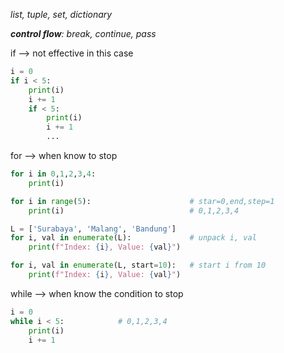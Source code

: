 *list, tuple, set, dictionary*

 ***control flow**: break, continue, pass*

if --> not effective in this case
```python
i = 0
if i < 5:
	print(i)
	i += 1
	if < 5:
		print(i)
		i += 1
		...
```

for --> when know to stop
```python
for i in 0,1,2,3,4:
	print(i)

for i in range(5):                      # star=0,end,step=1
	print(i)                            # 0,1,2,3,4

L = ['Surabaya', 'Malang', 'Bandung']
for i, val in enumerate(L):             # unpack i, val
	print(f"Index: {i}, Value: {val}")

for i, val in enumerate(L, start=10):   # start i from 10
	print(f"Index: {i}, Value: {val}")
```

while --> when know the condition to stop
```python
i = 0
while i < 5:            # 0,1,2,3,4
	print(i)
	i += 1
```
